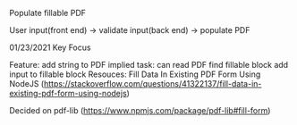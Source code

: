 Populate fillable PDF

User input(front end) -> validate input(back end) -> populate PDF

01/23/2021
Key Focus

Feature: add string to PDF
  implied task: can read PDF
                find fillable block
                add input to fillable block
Resouces: Fill Data In Existing PDF Form Using NodeJS (https://stackoverflow.com/questions/41322137/fill-data-in-existing-pdf-form-using-nodejs)

Decided on pdf-lib (https://www.npmjs.com/package/pdf-lib#fill-form)